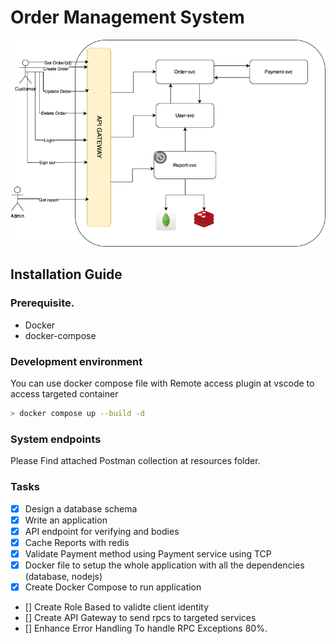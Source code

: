 # Order Management System
![alt High level diagram](./resources/highlevel.png)

## Installation  Guide
### Prerequisite.
- Docker
- docker-compose

### Development environment
You can use docker compose file with Remote access plugin at vscode to access targeted container

```sh
> docker compose up --build -d
```

### System endpoints
Please Find attached Postman collection at resources folder.

### Tasks
* [X] Design a database schema
* [X] Write an application
* [X] API endpoint for verifying and bodies
* [X] Cache Reports with redis
* [X] Validate Payment method using Payment service using TCP
* [X] Docker file to setup the whole application with all the dependencies (database, nodejs)
* [X] Create Docker Compose to run application
* [] Create Role Based to validte client identity 
* [] Create API Gateway to send rpcs to targeted services
* [] Enhance Error Handling To handle RPC Exceptions 80%.